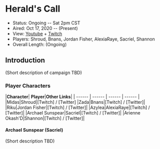 # Herald's Call

* Status: Ongoing -- Sat 2pm CST
* Aired: Oct 17, 2020 -- (Present)
* View: [Youtube](https://www.youtube.com/watch?v=ZlNHC1dPEaM&list=PLfASEnzB7i1aJNX57jxDFUjKCVsQvtDWa) + [Twitch](https://www.twitch.tv/videos/773882360?collection=dhrQ47L1Phb5ww)
* Players: Shroud, Bnans, Jordan Fisher, AlexiaRaye, Sacriel, Shannon
* Overall Length: (Ongoing)

## Introduction

(Short description of campaign TBD)

### Player Characters

|**Character**| **Player**|**Other Links**|
| ------ | ------ | ------ | ------ |
|Midas|Shroud|[Twitch] / [Twitter]
|Zada|Bnans|[Twitch] / [Twitter]|
|Riku|Jordan Fisher|[Twitch] / [Twitter]|
|Azylea|AlexiaRaye|[Twitch] / [Twitter]|
|Archael Sunspear|Sacriel|[Twitch] / [Twitter]|
|Arienne Okash'D|Shannon|[Twitch] / [Twitter]|

#### Archael Sunspear (Sacriel)

(Short description TBD)
